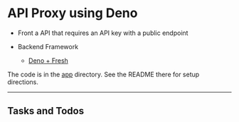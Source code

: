 # API Proxy using Deno

* Front a API that requires an API key with a public endpoint 

* Backend Framework
  * [Deno + Fresh](https://fresh.deno.dev/)

The code is in the [app](/app/) directory. See the README there for setup 
directions.

---

## Tasks and Todos
